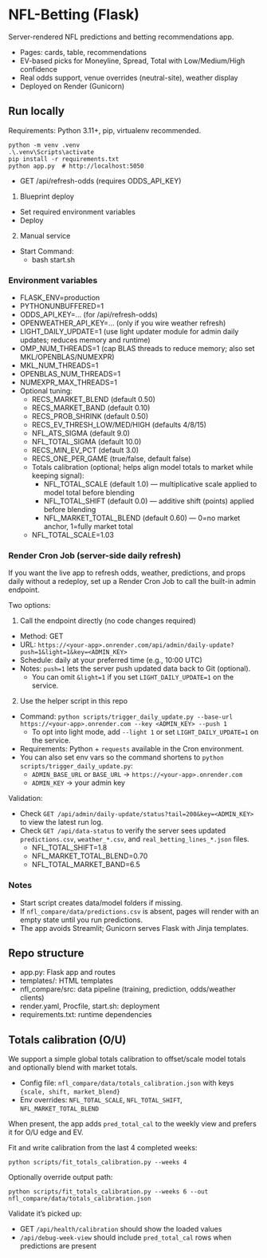 # NFL-Betting (Flask)

Server-rendered NFL predictions and betting recommendations app.

- Pages: cards, table, recommendations
- EV-based picks for Moneyline, Spread, Total with Low/Medium/High confidence
- Real odds support, venue overrides (neutral-site), weather display
- Deployed on Render (Gunicorn)

## Run locally

Requirements: Python 3.11+, pip, virtualenv recommended.

```
python -m venv .venv
.\.venv\Scripts\activate
pip install -r requirements.txt
python app.py  # http://localhost:5050
```
- GET /api/refresh-odds (requires ODDS_API_KEY)


1) Blueprint deploy
- Set required environment variables
- Deploy

2) Manual service
- Start Command:
  - bash start.sh

### Environment variables

- FLASK_ENV=production
- PYTHONUNBUFFERED=1
- ODDS_API_KEY=... (for /api/refresh-odds)
- OPENWEATHER_API_KEY=... (only if you wire weather refresh)
- LIGHT_DAILY_UPDATE=1 (use light updater module for admin daily updates; reduces memory and runtime)
- OMP_NUM_THREADS=1 (cap BLAS threads to reduce memory; also set MKL/OPENBLAS/NUMEXPR)
- MKL_NUM_THREADS=1
- OPENBLAS_NUM_THREADS=1
- NUMEXPR_MAX_THREADS=1
- Optional tuning:
  - RECS_MARKET_BLEND (default 0.50)
  - RECS_MARKET_BAND (default 0.10)
  - RECS_PROB_SHRINK (default 0.50)
  - RECS_EV_THRESH_LOW/MED/HIGH (defaults 4/8/15)
  - NFL_ATS_SIGMA (default 9.0)
  - NFL_TOTAL_SIGMA (default 10.0)
  - RECS_MIN_EV_PCT (default 3.0)
  - RECS_ONE_PER_GAME (true/false, default false)
  - Totals calibration (optional; helps align model totals to market while keeping signal):
    - NFL_TOTAL_SCALE (default 1.0) — multiplicative scale applied to model total before blending
    - NFL_TOTAL_SHIFT (default 0.0) — additive shift (points) applied before blending
    - NFL_MARKET_TOTAL_BLEND (default 0.60) — 0=no market anchor, 1=fully market total
  - NFL_TOTAL_SCALE=1.03
### Render Cron Job (server-side daily refresh)

If you want the live app to refresh odds, weather, predictions, and props daily without a redeploy, set up a Render Cron Job to call the built-in admin endpoint.

Two options:

1) Call the endpoint directly (no code changes required)

- Method: GET
- URL: `https://<your-app>.onrender.com/api/admin/daily-update?push=1&light=1&key=<ADMIN_KEY>`
- Schedule: daily at your preferred time (e.g., 10:00 UTC)
- Notes: `push=1` lets the server push updated data back to Git (optional).
  - You can omit `&light=1` if you set `LIGHT_DAILY_UPDATE=1` on the service.

2) Use the helper script in this repo

- Command: `python scripts/trigger_daily_update.py --base-url https://<your-app>.onrender.com --key <ADMIN_KEY> --push 1`
  - To opt into light mode, add `--light 1` or set `LIGHT_DAILY_UPDATE=1` on the service.
- Requirements: Python + `requests` available in the Cron environment.
- You can also set env vars so the command shortens to `python scripts/trigger_daily_update.py`:
  - `ADMIN_BASE_URL` or `BASE_URL` → `https://<your-app>.onrender.com`
  - `ADMIN_KEY` → your admin key

Validation:

- Check `GET /api/admin/daily-update/status?tail=200&key=<ADMIN_KEY>` to view the latest run log.
- Check `GET /api/data-status` to verify the server sees updated `predictions.csv`, `weather_*.csv`, and `real_betting_lines_*.json` files.
  - NFL_TOTAL_SHIFT=1.8
  - NFL_MARKET_TOTAL_BLEND=0.70
  - NFL_TOTAL_MARKET_BAND=6.5

### Notes

- Start script creates data/model folders if missing.
- If `nfl_compare/data/predictions.csv` is absent, pages will render with an empty state until you run predictions.
- The app avoids Streamlit; Gunicorn serves Flask with Jinja templates.

## Repo structure

- app.py: Flask app and routes
- templates/: HTML templates
- nfl_compare/src: data pipeline (training, prediction, odds/weather clients)
- render.yaml, Procfile, start.sh: deployment
- requirements.txt: runtime dependencies

## Totals calibration (O/U)

We support a simple global totals calibration to offset/scale model totals and optionally blend with market totals.

- Config file: `nfl_compare/data/totals_calibration.json` with keys `{scale, shift, market_blend}`
- Env overrides: `NFL_TOTAL_SCALE`, `NFL_TOTAL_SHIFT`, `NFL_MARKET_TOTAL_BLEND`

When present, the app adds `pred_total_cal` to the weekly view and prefers it for O/U edge and EV.

Fit and write calibration from the last 4 completed weeks:

```
python scripts/fit_totals_calibration.py --weeks 4
```

Optionally override output path:

```
python scripts/fit_totals_calibration.py --weeks 6 --out nfl_compare/data/totals_calibration.json
```

Validate it’s picked up:

- GET `/api/health/calibration` should show the loaded values
- `/api/debug-week-view` should include `pred_total_cal` rows when predictions are present
